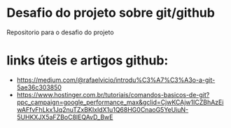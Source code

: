# Desafio do projeto  sobre git/github
Repositorio para o desafio do projeto

# links úteis e artigos github:
 - https://medium.com/@rafaelvicio/introdu%C3%A7%C3%A3o-a-git-5ae36c303850
 - https://www.hostinger.com.br/tutoriais/comandos-basicos-de-git?ppc_campaign=google_performance_max&gclid=CjwKCAjw1ICZBhAzEiwAFfvFhLkx1Jq2nuTZxBKIxldX1u1Q68HG0CnaoG5YeUiuN-5UHKXJX5aFZBoC8lEQAvD_BwE 
